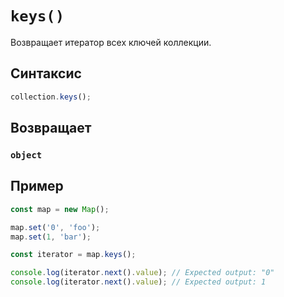 # `keys()`

Возвращает итератор всех ключей коллекции.

## Синтаксис

```js
collection.keys();
```

## Возвращает

### `object`

## Пример

```js
const map = new Map();

map.set('0', 'foo');
map.set(1, 'bar');

const iterator = map.keys();

console.log(iterator.next().value); // Expected output: "0"
console.log(iterator.next().value); // Expected output: 1
```
